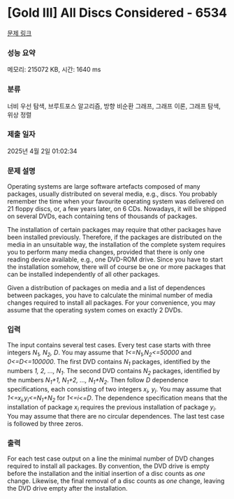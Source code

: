 # [Gold III] All Discs Considered - 6534 

[문제 링크](https://www.acmicpc.net/problem/6534) 

### 성능 요약

메모리: 215072 KB, 시간: 1640 ms

### 분류

너비 우선 탐색, 브루트포스 알고리즘, 방향 비순환 그래프, 그래프 이론, 그래프 탐색, 위상 정렬

### 제출 일자

2025년 4월 2일 01:02:34

### 문제 설명

<p>Operating systems are large software artefacts composed of many packages, usually distributed on several media, e.g., discs. You probably remember the time when your favourite operating system was delivered on 21 floppy discs, or, a few years later, on 6 CDs. Nowadays, it will be shipped on several DVDs, each containing tens of thousands of packages.</p>

<p>The installation of certain packages may require that other packages have been installed previously. Therefore, if the packages are distributed on the media in an unsuitable way, the installation of the complete system requires you to perform many media changes, provided that there is only one reading device available, e.g., one DVD-ROM drive. Since you have to start the installation somehow, there will of course be one or more packages that can be installed independently of all other packages.</p>

<p>Given a distribution of packages on media and a list of dependences between packages, you have to calculate the minimal number of media changes required to install all packages. For your convenience, you may assume that the operating system comes on exactly 2 DVDs.</p>

### 입력 

 <p>The input contains several test cases. Every test case starts with three integers <em>N<sub>1</sub>, N<sub>2</sub>, D</em>. You may assume that <em>1<=N<sub>1</sub>,N<sub>2</sub><=50000</em> and <em>0<=D<=100000</em>. The first DVD contains <em>N<sub>1</sub></em> packages, identified by the numbers <em>1, 2, ..., N<sub>1</sub></em>. The second DVD contains <em>N<sub>2</sub></em> packages, identified by the numbers <em>N<sub>1</sub>+1, N<sub>1</sub>+2, ..., N<sub>1</sub>+N<sub>2</sub></em>. Then follow <em>D</em> dependence specifications, each consisting of two integers <em>x<sub>i</sub>, y<sub>i</sub></em>. You may assume that <em>1<=x<sub>i</sub>,y<sub>i</sub><=N<sub>1</sub>+N<sub>2</sub></em> for <em>1<=i<=D</em>. The dependence specification means that the installation of package <em>x<sub>i</sub></em> requires the previous installation of package <em>y<sub>i</sub></em>. You may assume that there are no circular dependences. The last test case is followed by three zeros.</p>

### 출력 

 <p>For each test case output on a line the minimal number of DVD changes required to install all packages. By convention, the DVD drive is empty before the installation and the initial insertion of a disc counts as <em>one</em> change. Likewise, the final removal of a disc counts as <em>one</em> change, leaving the DVD drive empty after the installation.</p>


